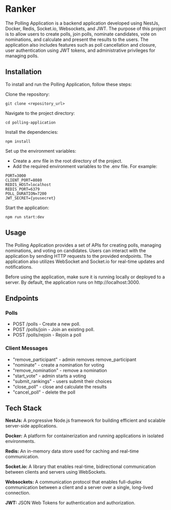 
# Ranker

The Polling Application is a backend application developed using NestJs, Docker, Redis, Socket.io, Websockets, and JWT. The purpose of this project is to allow users to create polls, join polls, nominate candidates, vote on nominations, and calculate and present the results to the users. The application also includes features such as poll cancellation and closure, user authentication using JWT tokens, and administrative privileges for managing polls.

## Installation
To install and run the Polling Application, follow these steps:

Clone the repository:
```
git clone <repository_url>
```
Navigate to the project directory:

```
cd polling-application
```

Install the dependencies:
```
npm install
```
Set up the environment variables:
- Create a .env file in the root directory of the project.
- Add the required environment variables to the .env file. For example:
```
PORT=3000
CLIENT_PORT=8080
REDIS_HOST=localhost
REDIS_PORT=6379
POLL_DURATION=7200
JWT_SECRET={yousecret}

```
Start the application:
```
npm run start:dev
```

## Usage
The Polling Application provides a set of APIs for creating polls, managing nominations, and voting on candidates. Users can interact with the application by sending HTTP requests to the provided endpoints. The application also utilizes WebSocket and Socket.io for real-time updates and notifications.

Before using the application, make sure it is running locally or deployed to a server. By default, the application runs on http://localhost:3000.


## Endpoints

### Polls
- POST /polls - Create a new poll.
- POST /polls/join - Join an existing poll.
- POST /polls/rejoin - Rejoin a poll

### Client Messages

- "remove_participant" - admin removes remove_participant
- "nominate" - create a nomination for voting
- "remove_nomination" - remove a nomination
- "start_vote" - admin starts a voting
- "submit_rankings" - users submit their choices
- "close_poll" - close and calculate the results
- "cancel_poll" - delete the poll



## Tech Stack

**NestJs:** A progressive Node.js framework for building efficient and scalable server-side applications.

**Docker:** A platform for containerization and running applications in isolated environments.

**Redis:** An in-memory data store used for caching and real-time communication.

**Socket.io:** A library that enables real-time, bidirectional communication between clients and servers using WebSockets.

**Websockets:** A communication protocol that enables full-duplex communication between a client and a server over a single, long-lived connection.

**JWT:** JSON Web Tokens for authentication and authorization.

